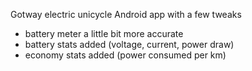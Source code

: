 Gotway electric unicycle Android app with a few tweaks
- battery meter a little bit more accurate
- battery stats added (voltage, current, power draw)
- economy stats added (power consumed per km)
